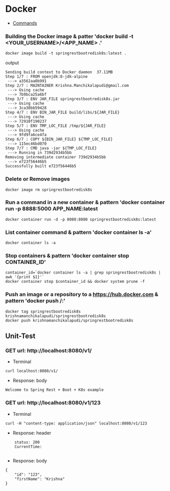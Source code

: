 # Docker
- [Commands](https://docs.docker.com/engine/reference/commandline/container_ls/#related-commands)


### Building the Docker image & patter 'docker build -t <YOUR_USERNAME>/<APP_NAME> .'
`````
docker image build -t springrestbootredisk8s:latest .
`````

output
`````
Sending build context to Docker daemon  37.11MB
Step 1/7 : FROM openjdk:8-jdk-alpine
 ---> a3562aa0b991
Step 2/7 : MAINTAINER Krishna.Manchikalapudi@gmail.com
 ---> Using cache
 ---> 7b9bca25a6bf
Step 3/7 : ENV JAR_FILE springrestbootredisk8s.jar
 ---> Using cache
 ---> 3ca30bb59428
Step 4/7 : ENV BIN_JAR_FILE build/libs/${JAR_FILE}
 ---> Using cache
 ---> 72910f190237
Step 5/7 : ENV TMP_LOC_FILE /tmp/${JAR_FILE}
 ---> Using cache
 ---> 9fd9fa6ce4fa
Step 6/7 : COPY ${BIN_JAR_FILE} ${TMP_LOC_FILE}
 ---> 115ec46bd070
Step 7/7 : CMD java -jar ${TMP_LOC_FILE}
 ---> Running in 739d2934b5bb
Removing intermediate container 739d2934b5bb
 ---> e723f56446b5
Successfully built e723f56446b5
`````


### Delete or Remove images
`````
docker image rm springrestbootredisk8s
`````

### Run a command in a new container & pattern  'docker container run -p 8888:5000 APP_NAME:latest
`````
docker container run -d -p 8080:8080 springrestbootredisk8s:latest
`````

### List container command & pattern  'docker container ls -a'
`````
docker container ls -a
`````


### Stop containers & pattern  'docker container stop CONTAINER_ID'
`````
container_id=`docker container ls -a | grep springrestbootredisk8s | awk '{print $1}'`
docker container stop $container_id && docker system prune -f
`````


### Push an image or a repository to a https://hub.docker.com & pattern 'docker push <hub-user>/<repo-name>:<tag>'
`````
docker tag springrestbootredisk8s krishnamanchikalapudi/springrestbootredisk8s
docker push krishnamanchikalapudi/springrestbootredisk8s
`````


## Unit-Test
### GET url: http://localhost:8080/v1/
- Terminal
```
curl localhost:8080/v1/
```
- Response: body
```
Welcome to Spring Rest + Boot + K8s example
```

### GET url: http://localhost:8080/v1/123
- Terminal
```
curl -H "content-type: application/json" localhost:8080/v1/123
```
- Response: header
```
	status: 200
	CurrentTime: 
	
```
- Response: body
```
{
    "id": "123",
    "firstName": "Krishna"
}
```